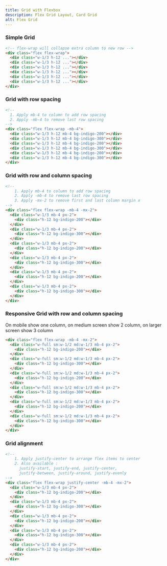 ```yaml
---
title: Grid with Flexbox
description: Flex Grid Layout, Card Grid
alt: Flex Grid
---
```


<h3 class="section-header">Simple Grid</h3>

<base-snippet :centered_preview="false" custom_preview_class="h-32 p-4">

  <template v-slot:preview>
    <div class="flex flex-wrap">
      <div class="w-1/3 bg-indigo-200 h-12"></div>
      <div class="w-1/3 bg-indigo-300 h-12"></div>
      <div class="w-1/3 bg-indigo-200 h-12"></div>
      <div class="w-1/3 bg-indigo-300 h-12"></div>
      <div class="w-1/3 bg-indigo-200 h-12"></div>
      <div class="w-1/3 bg-indigo-300 h-12"></div>
    </div>
  </template>

  ```html
  <!-- flex-wrap will collapse extra column to new row -->
  <div class="flex flex-wrap">
    <div class="w-1/3 h-12 ..."></div>
    <div class="w-1/3 h-12 ..."></div>
    <div class="w-1/3 h-12 ..."></div>
    <div class="w-1/3 h-12 ..."></div>
    <div class="w-1/3 h-12 ..."></div>
    <div class="w-1/3 h-12 ..."></div>
  </div>
  ```

  <template v-slot:source>
    <a class="btn btn-primary btn-lg" href="https://play.tailwindcss.com/8Xy1iYIJcH">Live Edit</a>
  </template>

</base-snippet>

<h3 class="section-header">Grid with row spacing</h3>

<base-snippet :centered_preview="false" custom_preview_class="h-40 p-4">

  <template v-slot:preview>
    <div class="flex flex-wrap -mb-4">
      <div class="w-1/3 mb-4 h-12 bg-indigo-200"></div>
      <div class="w-1/3 mb-4 h-12 bg-indigo-300 "></div>
      <div class="w-1/3 mb-4 h-12 bg-indigo-200"></div>
      <div class="w-1/3 mb-4 h-12 bg-indigo-300 "></div>
      <div class="w-1/3 mb-4 h-12 bg-indigo-200"></div>
      <div class="w-1/3 mb-4 h-12 bg-indigo-300 "></div>
    </div>
  </template>

  ```html
  <!-- 
    1. Apply mb-4 to column to add row spacing
    2. Apply -mb-4 to remove last row spacing 
  -->
  <div class="flex flex-wrap -mb-4">
    <div class="w-1/3 h-12 mb-4 bg-indigo-200"></div>
    <div class="w-1/3 h-12 mb-4 bg-indigo-300"></div>
    <div class="w-1/3 h-12 mb-4 bg-indigo-200"></div>
    <div class="w-1/3 h-12 mb-4 bg-indigo-300"></div>
    <div class="w-1/3 h-12 mb-4 bg-indigo-200"></div>
    <div class="w-1/3 h-12 mb-4 bg-indigo-300"></div>
  </div>
  ```

  <template v-slot:source>
    <a class="btn btn-primary btn-lg" href="https://play.tailwindcss.com/8Xy1iYIJcH">Live Edit</a>
  </template>

</base-snippet>

<h3 class="section-header">Grid with row and column spacing</h3>

<base-snippet :centered_preview="false" custom_preview_class="h-40 p-4">

  <template v-slot:preview>
    <div class="flex flex-wrap -mb-4 -mx-2">
      <div class="w-1/3 mb-4 px-2">
        <div class="bg-indigo-200 h-12"></div>
      </div>
      <div class="w-1/3 mb-4 px-2">
        <div class="bg-indigo-300 h-12"></div>
      </div>
      <div class="w-1/3 mb-4 px-2">
        <div class="bg-indigo-200 h-12"></div>
      </div>
      <div class="w-1/3 mb-4 px-2">
        <div class="bg-indigo-300 h-12"></div>
      </div>
      <div class="w-1/3 mb-4 px-2">
        <div class="bg-indigo-200 h-12"></div>
      </div>
      <div class="w-1/3 mb-4 px-2">
        <div class="bg-indigo-300 h-12"></div>
      </div>
    </div>
  </template>

  ```html
  <!-- 
      1. Apply mb-4 to column to add row spacing
      2. Apply -mb-4 to remove last row spacing
      3. Apply -mx-2 to remove first and last column margin x 
  -->
  <div class="flex flex-wrap -mb-4 -mx-2">
    <div class="w-1/3 mb-4 px-2">
      <div class="h-12 bg-indigo-200"></div>
    </div>
    <div class="w-1/3 mb-4 px-2">
      <div class="h-12 bg-indigo-300"></div>
    </div>
    <div class="w-1/3 mb-4 px-2">
      <div class="h-12 bg-indigo-200"></div>
    </div>
    <div class="w-1/3 mb-4 px-2">
      <div class="h-12 bg-indigo-300"></div>
    </div>
    <div class="w-1/3 mb-4 px-2">
      <div class="h-12 bg-indigo-200"></div>
    </div>
    <div class="w-1/3 mb-4 px-2">
      <div class="h-12 bg-indigo-300"></div>
    </div>
  </div>
  ```

  <template v-slot:source>
    <a class="btn btn-primary btn-lg" href="https://play.tailwindcss.com/8Xy1iYIJcH">Live Edit</a>
  </template>

</base-snippet>

<h3 class="section-header">Responsive Grid with row and column spacing</h3>

<p class="section-desc">On mobile show one column, on medium screen show 2 column, on larger screen show 3 column</p>

<base-snippet :centered_preview="false" custom_preview_class="h-56 p-4">

  <template v-slot:preview>
    <div class="flex flex-wrap -mb-4 -mx-2">
      <div class="w-full sm:w-1/2 md:w-1/3 mb-4 px-2">
        <div class="bg-indigo-200 h-12"></div>
      </div>
      <div class="w-full sm:w-1/2 md:w-1/3 mb-4 px-2">
        <div class="bg-indigo-300 h-12"></div>
      </div>
      <div class="w-full sm:w-1/2 md:w-1/3 mb-4 px-2">
        <div class="bg-indigo-200 h-12"></div>
      </div>
      <div class="w-full sm:w-1/2 md:w-1/3 mb-4 px-2">
        <div class="bg-indigo-300 h-12"></div>
      </div>
      <div class="w-full sm:w-1/2 md:w-1/3 mb-4 px-2">
        <div class="bg-indigo-200 h-12"></div>
      </div>
      <div class="w-full sm:w-1/2 md:w-1/3 mb-4 px-2">
        <div class="bg-indigo-300 h-12"></div>
      </div>
    </div>
  </template>

  ```html
  <div class="flex flex-wrap -mb-4 -mx-2">
    <div class="w-full sm:w-1/2 md:w-1/3 mb-4 px-2">
      <div class="h-12 bg-indigo-200"></div>
    </div>
    <div class="w-full sm:w-1/2 md:w-1/3 mb-4 px-2">
      <div class="h-12 bg-indigo-300"></div>
    </div>
    <div class="w-full sm:w-1/2 md:w-1/3 mb-4 px-2">
      <div class="h-12 bg-indigo-200"></div>
    </div>
    <div class="w-full sm:w-1/2 md:w-1/3 mb-4 px-2">
      <div class="h-12 bg-indigo-300"></div>
    </div>
    <div class="w-full sm:w-1/2 md:w-1/3 mb-4 px-2">
      <div class="h-12 bg-indigo-200"></div>
    </div>
    <div class="w-full sm:w-1/2 md:w-1/3 mb-4 px-2">
      <div class="h-12 bg-indigo-300"></div>
    </div>
  </div>
  ```

  <template v-slot:source>
    <a class="btn btn-primary btn-lg" href="https://play.tailwindcss.com/8Xy1iYIJcH">Live Edit</a>
  </template>

</base-snippet>

<h3 class="section-header">Grid alignment</h3>

<base-snippet :centered_preview="false" custom_preview_class="h-40 p-4">

  <template v-slot:preview>
    <div class="flex flex-wrap justify-center -mb-4 -mx-2">
      <div class="w-1/3 mb-4 px-2">
        <div class="bg-indigo-200 h-12"></div>
      </div>
      <div class="w-1/3 mb-4 px-2">
        <div class="bg-indigo-300 h-12"></div>
      </div>
      <div class="w-1/3 mb-4 px-2">
        <div class="bg-indigo-200 h-12"></div>
      </div>
      <div class="w-1/3 mb-4 px-2">
        <div class="bg-indigo-300 h-12"></div>
      </div>
      <div class="w-1/3 mb-4 px-2">
        <div class="bg-indigo-200 h-12"></div>
      </div>
    </div>
  </template>

  ```html
  <!-- 
      1. Apply justify-center to arrange flex items to center
      2. Also available :
        justify-start, justify-end, justify-center, 
        justify-between, justify-around, justify-evenly
  -->
  <div class="flex flex-wrap justify-center -mb-4 -mx-2">
    <div class="w-1/3 mb-4 px-2">
      <div class="h-12 bg-indigo-200"></div>
    </div>
    <div class="w-1/3 mb-4 px-2">
      <div class="h-12 bg-indigo-300"></div>
    </div>
    <div class="w-1/3 mb-4 px-2">
      <div class="h-12 bg-indigo-200"></div>
    </div>
    <div class="w-1/3 mb-4 px-2">
      <div class="h-12 bg-indigo-300"></div>
    </div>
    <div class="w-1/3 mb-4 px-2">
      <div class="h-12 bg-indigo-200"></div>
    </div>
  </div>
  ```

  <template v-slot:source>
    <a class="btn btn-primary btn-lg" href="https://play.tailwindcss.com/8Xy1iYIJcH">Live Edit</a>
  </template>

</base-snippet>

<related-ui search_key="layout"></related-ui>
